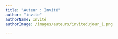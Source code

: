 ```yaml
---
title: "Auteur : Invité"
author: "invite"
authorName: Invité
authorImage: /images/auteurs/invitedujour_1.png

---
```


